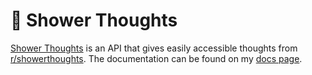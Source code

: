 # 🚿 Shower Thoughts

[Shower Thoughts](https://showerthoughts.nickf.me/) is an API that gives easily accessible thoughts from [r/showerthoughts](https://reddit.com/r/showerthoughts). The documentation can be found on my [docs page](https://docs.nickf.me/projects/shower%20thoughts/).


<!-- TODO

v 0.1
- [x] handle special cases for API
- [x] basic frontend for random showerthoughts with links
- [x] documentation on docs.nickf.me
- [x] clean up
- [x] hosting on homelab and postgre setup
- [x] readme

v 0.2
- [x] code fixes and cleanup
- [ ] fix build errors

v 0.3
- [ ] count endpoint with parameters
- [ ] report function -->

<!-- cd /home/nick/shower-thoughts-api/data/
sudo nohup java -jar data.jar > /home/nick/logs/showerthoughts-data.log 2>&1 &
cd /home/nick/shower-thoughts-api/web/
sudo nohup java -jar web-0.0.1-SNAPSHOT.jar > /home/nick/logs/showerthoughts-web.log 2>&1 &
cd

fix the sudo -->